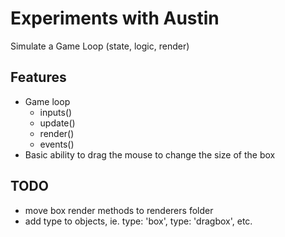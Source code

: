 # Experiments with Austin

Simulate a Game Loop (state, logic, render)

## Features

- Game loop
  - inputs()
  - update()
  - render()
  - events()
- Basic ability to drag the mouse to change the size of the box

## TODO

- move box render methods to renderers folder
- add type to objects, ie. type: 'box', type: 'dragbox', etc.

